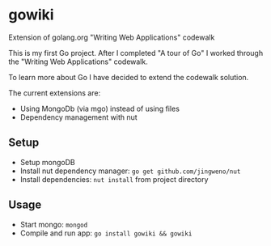 # gowiki
Extension of golang.org "Writing Web Applications" codewalk

This is my first Go project. After I completed "A tour of Go" I worked through the "Writing Web Applications" codewalk.

To learn more about Go I have decided to extend the codewalk solution.

The current extensions are:
- Using MongoDb (via mgo) instead of using files
- Dependency management with nut

## Setup
- Setup mongoDB
- Install nut dependency manager: `go get github.com/jingweno/nut`
- Install dependencies: `nut install` from project directory

## Usage
- Start mongo: `mongod`
- Compile and run app: `go install gowiki && gowiki`

